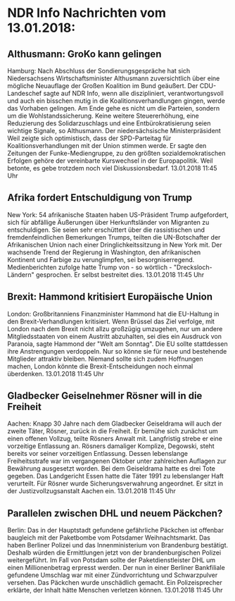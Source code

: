 # NDR Info Nachrichten vom 13.01.2018:


## Althusmann: GroKo kann gelingen
Hamburg: Nach Abschluss der Sondierungsgespräche hat sich Niedersachsens Wirtschaftsminister Althusmann zuversichtlich über eine mögliche Neuauflage der Großen Koalition im Bund geäußert. Der CDU-Landeschef sagte auf NDR Info, wenn alle diszipliniert, verantwortungsvoll und auch ein bisschen mutig in die Koalitionsverhandlungen gingen, werde das Vorhaben gelingen. Am Ende gehe es nicht um die Parteien, sondern um die Wohlstandssicherung. Keine weitere Steuererhöhung, eine Reduzierung des Solidarzuschlags und eine Entbürokratisierung seien wichtige Signale, so Althusmann. Der niedersächsische Ministerpräsident Weil zeigte sich optimistisch, dass der SPD-Parteitag für Koalitionsverhandlungen mit der Union stimmen werde. Er sagte den Zeitungen der Funke-Mediengruppe, zu den größten sozialdemokratischen Erfolgen gehöre der vereinbarte Kurswechsel in der Europapolitik. Weil betonte, es gebe trotzdem noch viel Diskussionsbedarf. 13.01.2018 11:45 Uhr 

## Afrika fordert Entschuldigung von Trump
New York:   	54 afrikanische Staaten haben US-Präsident Trump aufgefordert, sich für abfällige Äußerungen über Herkunftsländer von Migranten zu entschuldigen. Sie seien sehr erschüttert über die rassistischen und fremdenfeindlichen Bemerkungen Trumps, teilten die UN-Botschafter der Afrikanischen Union nach einer Dringlichkeitssitzung in New York mit. Der wachsende Trend der Regierung in Washington, den afrikanischen Kontinent und Farbige zu verunglimpfen, sei besorgniserregend. Medienberichten zufolge hatte Trump von - so wörtlich - "Drecksloch-Ländern" gesprochen. Er selbst bestreitet dies. 13.01.2018 11:45 Uhr 

## Brexit: Hammond kritisiert Europäische Union
London:	Großbritanniens Finanzminister Hammond hat die EU-Haltung in den Brexit-Verhandlungen kritisiert. Wenn Brüssel das Ziel verfolge, mit London nach dem Brexit nicht allzu großzügig umzugehen, nur um andere Mitgliedsstaaten von einem Austritt abzuhalten, sei dies ein Ausdruck von Paranoia, sagte Hammond der "Welt am Sonntag". Die EU sollte stattdessen ihre Anstrengungen verdoppeln. Nur so könne sie für neue und bestehende Mitglieder attraktiv bleiben. Niemand sollte sich zudem Hoffnungen machen, London könnte die Brexit-Entscheidungen noch einmal überdenken. 13.01.2018 11:45 Uhr 

## Gladbecker Geiselnehmer Rösner will in die Freiheit
Aachen: Knapp 30 Jahre nach dem Gladbecker Geiseldrama will auch der zweite Täter, Rösner, zurück in die Freiheit. Er bemühe sich zunächst um einen offenen Vollzug, teilte Rösners Anwalt mit. Langfristig strebe er eine vorzeitige Entlassung an. Rösners damaliger Komplize, Degowski, steht bereits vor seiner vorzeitigen Entlassung. Dessen lebenslange Freiheitsstrafe war im vergangenen Oktober unter zahlreichen Auflagen zur Bewährung ausgesetzt worden. Bei dem Geiseldrama hatte es drei Tote gegeben. Das Landgericht Essen hatte die Täter 1991 zu lebenslanger Haft verurteilt. Für Rösner wurde Sicherungsverwahrung angeordnet. Er sitzt in der Justizvollzugsanstalt Aachen ein. 13.01.2018 11:45 Uhr 

## Parallelen zwischen DHL und neuem Päckchen?
Berlin: Das in der Hauptstadt gefundene gefährliche Päckchen ist offenbar baugleich mit der Paketbombe vom Potsdamer Weihnachtsmarkt. Das haben Berliner Polizei und das Innenministerium von Brandenburg bestätigt. Deshalb würden die Ermittlungen jetzt von der brandenburgischen Polizei weitergeführt. Im Fall von Potsdam sollte der Paketdienstleister DHL um einen Millionenbetrag erpresst werden. Der nun in einer Berliner Bankfiliale gefundene Umschlag war mit einer Zündvorrichtung und Schwarzpulver versehen. Das Päckchen wurde unschädlich gemacht. Ein Polizeisprecher erklärte, der Inhalt hätte Menschen verletzen können. 13.01.2018 11:45 Uhr 
